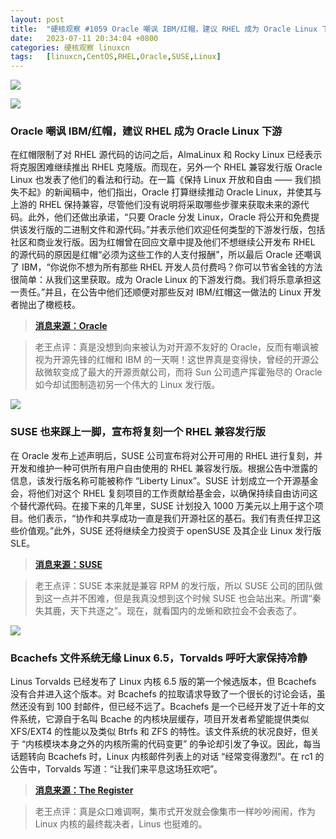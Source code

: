 ```yaml
---
layout: post
title:	"硬核观察 #1059 Oracle 嘲讽 IBM/红帽，建议 RHEL 成为 Oracle Linux 下游"
date:	2023-07-11 20:34:04 +0800 
categories:	硬核观察 linuxcn 
tags:	[linuxcn,CentOS,RHEL,Oracle,SUSE,Linux]
---
```



![](/Asserts/Images//attachment/album/202307/11/203252hoodhhyq6n8888qy.jpg)


![](/Asserts/Images//attachment/album/202307/11/203304q62x4cnow64bc3mz.jpg)


### Oracle 嘲讽 IBM/红帽，建议 RHEL 成为 Oracle Linux 下游


在红帽限制了对 RHEL 源代码的访问之后，AlmaLinux 和 Rocky Linux 已经表示将克服困难继续推出 RHEL 克隆版。而现在，另外一个 RHEL 兼容发行版 Oracle Linux 也发表了他们的看法和行动。在一篇《保持 Linux 开放和自由 —— 我们损失不起》的新闻稿中，他们指出，Oracle 打算继续推动 Oracle Linux，并使其与上游的 RHEL 保持兼容，尽管他们没有说明将采取哪些步骤来获取未来的源代码。此外，他们还做出承诺，“只要 Oracle 分发 Linux，Oracle 将公开和免费提供该发行版的二进制文件和源代码。”并表示他们欢迎任何类型的下游发行版，包括社区和商业发行版。因为红帽曾在回应文章中提及他们不想继续公开发布 RHEL 的源代码的原因是红帽“必须为这些工作的人支付报酬”，所以最后 Oracle 还嘲讽了 IBM，“你说你不想为所有那些 RHEL 开发人员付费吗？你可以节省金钱的方法很简单：从我们这里获取。成为 Oracle Linux 的下游发行商。我们将乐意承担这一责任。”并且，在公告中他们还顺便对那些反对 IBM/红帽这一做法的 Linux 开发者抛出了橄榄枝。



> 
> **[消息来源：Oracle](https://www.oracle.com/news/announcement/blog/keep-linux-open-and-free-2023-07-10/)**
> 
> 
> 



> 
> 老王点评：真是没想到向来被认为对开源不友好的 Oracle，反而有嘲讽被视为开源先锋的红帽和 IBM 的一天啊！这世界真是变得快，曾经的开源公敌微软变成了最大的开源贡献公司，而将 Sun 公司遗产挥霍殆尽的 Oracle 如今却试图制造初另一个伟大的 Linux 发行版。
> 
> 
> 


![](/Asserts/Images//attachment/album/202307/11/203315mf7n0yoo7b3a88bf.jpg)


### SUSE 也来踩上一脚，宣布将复刻一个 RHEL 兼容发行版


在 Oracle 发布上述声明后，SUSE 公司宣布将对公开可用的 RHEL 进行复刻，并开发和维护一种可供所有用户自由使用的 RHEL 兼容发行版。根据公告中泄露的信息，该发行版名称可能被称作 “Liberty Linux”。SUSE 计划成立一个开源基金会，将他们对这个 RHEL 复刻项目的工作贡献给基金会，以确保持续自由访问这个替代源代码。在接下来的几年里，SUSE 计划投入 1000 万美元以上用于这个项目。他们表示，“协作和共享成功一直是我们开源社区的基石。我们有责任捍卫这些价值观。”此外，SUSE 还将继续全力投资于 openSUSE 及其企业 Linux 发行版 SLE。



> 
> **[消息来源：SUSE](https://www.suse.com/news/SUSE-Preserves-Choice-in-Enterprise-Linux/)**
> 
> 
> 



> 
> 老王点评：SUSE 本来就是兼容 RPM 的发行版，所以 SUSE 公司的团队做到这一点并不困难，但是我真没想到这个时候 SUSE 也会站出来。所谓“秦失其鹿，天下共逐之”。现在，就看国内的龙蜥和欧拉会不会表态了。
> 
> 
> 


![](/Asserts/Images//attachment/album/202307/11/203329ft7i6l77t6t3n9ih.jpg)


### Bcachefs 文件系统无缘 Linux 6.5，Torvalds 呼吁大家保持冷静


Linus Torvalds 已经发布了 Linux 内核 6.5 版的第一个候选版本，但 Bcachefs 没有合并进入这个版本。对 Bcachefs 的拉取请求导致了一个很长的讨论会话，虽然还没有到 100 封邮件，但已经不远了。Bcachefs 是一个已经开发了近十年的文件系统，它源自于名叫 Bcache 的内核块层缓存，项目开发者希望能提供类似 XFS/EXT4 的性能以及类似 Btrfs 和 ZFS 的特性。该文件系统的状况良好，但关于 “内核模块本身之外的内核所需的代码变更” 的争论却引发了争议。因此，每当话题转向 Bcachefs 时，Linux 内核邮件列表上的对话 “经常变得激烈”。在 rc1 的公告中，Torvalds 写道：“让我们来平息这场狂欢吧”。



> 
> **[消息来源：The Register](https://www.theregister.com/2023/07/10/linux_6_5_rc1_bcachefs/)**
> 
> 
> 



> 
> 老王点评：真是众口难调啊，集市式开发就会像集市一样吵吵闹闹，作为 Linux 内核的最终裁决者，Linus 也挺难的。
> 
> 
>
